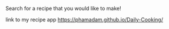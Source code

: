 Search for a recipe that you would like to make!

link to my recipe app
https://phamadam.github.io/Daily-Cooking/
